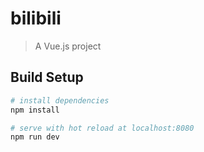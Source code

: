 # bilibili

> A Vue.js project

## Build Setup

``` bash
# install dependencies
npm install

# serve with hot reload at localhost:8080
npm run dev

